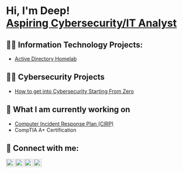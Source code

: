 <h1>Hi, I'm Deep! <br/> <a href="www.linkedin.com/in/deep-patel-it/">Aspiring Cybersecurity/IT Analyst</a></h1>

<h2>👨‍💻 Information Technology Projects:</h2>


  - [Active Directory Homelab](https://github.com/DeepPatelCyber/ActiveDirectoryLab/tree/main)

<h2>👨‍💻 Cybersecurity Projects</h2>

- [How to get into Cybersecurity Starting From Zero](https://www.youtube.com/watch?v=a83ASGn_V_s)

<h2>🔭 What I am currently working on</h2>
  
- [Computer Incident Response Plan (CIRP)](https://www.youtube.com/watch?v=a83ASGn_V_s)
- CompTIA A+ Certification

<h2> 🤳 Connect with me:</h2>

[<img align="left" alt="JoshMadakor | YouTube" width="22px" src="https://cdn.jsdelivr.net/npm/simple-icons@v3/icons/youtube.svg" />][youtube]
[<img align="left" alt="JoshMadakor | Twitter" width="22px" src="https://cdn.jsdelivr.net/npm/simple-icons@v3/icons/twitter.svg" />][twitter]
[<img align="left" alt="JoshMadakor | LinkedIn" width="22px" src="https://cdn.jsdelivr.net/npm/simple-icons@v3/icons/linkedin.svg" />][linkedin]
[<img align="left" alt="JoshMadakor | Instagram" width="22px" src="https://cdn.jsdelivr.net/npm/simple-icons@v3/icons/instagram.svg" />][instagram]

[twitter]: https://twitter.com/joshmadakor
[youtube]: https://www.youtube.com/c/joshmadakor
[instagram]: https://www.instagram.com/joshmadakor/
[linkedin]: https://linkedin.com/in/joshmadakor

<!--
**joshmadakor1/joshmadakor1** is a ✨ _special_ ✨ repository because its `README.md` (this file) appears on your GitHub profile.

Here are some ideas to get you started:

- 🔭 I’m currently working on ...
- 🌱 I’m currently learning ...
- 👯 I’m looking to collaborate on ...
- 🤔 I’m looking for help with ...
- 💬 Ask me about ...
- 📫 How to reach me: ...
- 😄 Pronouns: ...
- ⚡ Fun fact: ...
-->
